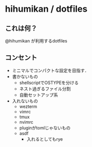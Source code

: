 # hihumikan / dotfiles

## これは何？
@hihumikan が利用するdotfiles

## コンセント
- ミニマルでコンパクトな設定を目指す．
- 書かないもの
  - shellscriptでOSTYPEを分ける
  - ネスト過ぎるファイル分割
  - 自動セットアップ系
- 入れないもの
  - wezterm
  - vimrc
  - tmux
  - nvimrc
  - pluginがtomlじゃないもの
  - asdf
    - 入れるとしてもrye
